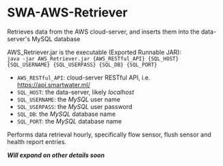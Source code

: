 # SWA-AWS-Retriever
Retrieves data from the AWS cloud-server, and inserts them into the data-server's MySQL database  
  
AWS_Retriever.jar is the executable (Exported Runnable JAR):  
`java -jar AWS_Retriever.jar {AWS_RESTful_API} {SQL_HOST} {SQL_USERNAME} {SQL_USERPASS} {SQL_DB} {SQL_PORT}`
- `AWS_RESTful_API`: cloud-server RESTful API, i.e. https://api.smartwater.ml/
- `SQL_HOST`: the data-server, likely _localhost_
- `SQL_USERNAME`: the _MySQL_ user name
- `SQL_USERPASS`: the _MySQL_ user password
- `SQL_DB`: the _MySQL_ database name
- `SQL_PORT`: the _MySQL_ database name

Performs data retrieval hourly, specifically flow sensor, flush sensor and health report entries.  
  
_**Will expand on other details soon**_
